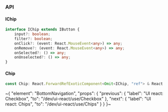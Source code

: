 

### API

#### IChip

```ts
interface IChip extends IButton {
    input?: boolean;
    filter?: boolean;
    onClick?: (event: React.MouseEvent<any>) => any;
    onRemove?: (event: React.MouseEvent<any>) => any;
    onSelected?: () => any;
    onUnselected?: () => any;
}
```

#### Chip

```ts
const Chip: React.ForwardRefExoticComponent<Omit<IChip, "ref"> & React.RefAttributes<unknown>>;
```


~{
  "element": "BottomNavigation",
  "props": {
    "previous": {
      "label": "UI react: Checkbox",
      "to": "/dev/ui-react/use/Checkbox"
    },
    "next": {
      "label": "UI react: Chips",
      "to": "/dev/ui-react/use/Chips"
    }
  }
}~
